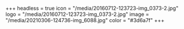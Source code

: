 +++
headless = true
icon = "/media/20160712-123723-img_0373-2.jpg"
logo = "/media/20160712-123723-img_0373-2.jpg"
image = "/media/20210306-124736-img_6088.jpg"
color = "#3d6a7f"
+++
